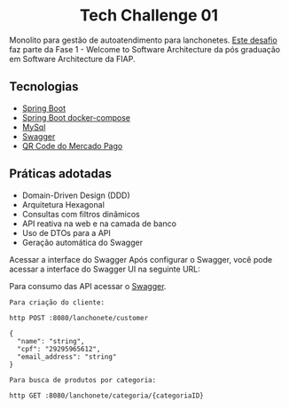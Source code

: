 <h1 align="center">
  Tech Challenge 01
</h1>

Monolito para gestão de autoatendimento para lanchonetes. [Este desafio](https://on.fiap.com.br/mod/conteudoshtml/view.php?id=407435&c=11255&sesskey=0W0NdVRNSB) faz parte da Fase 1 - Welcome to Software Architecture da pós graduação em Software Architecture da FIAP.

## Tecnologias
 
- [Spring Boot](https://spring.io/projects/spring-boot)
- [Spring Boot docker-compose](https://spring.io/blog/2023/06/21/docker-compose-support-in-spring-boot-3-1)
- [MySql](https://dev.mysql.com/doc/)
- [Swagger](https://swagger.io/docs/)
- [QR Code do Mercado Pago](https://www.mercadopago.com.br/developers/pt/reference/qr-dynamic/_instore_orders_qr_seller_collectors_user_id_pos_external_pos_id_qrs/post)

## Práticas adotadas

- Domain-Driven Design (DDD)
- Arquitetura Hexagonal
- Consultas com filtros dinâmicos
- API reativa na web e na camada de banco
- Uso de DTOs para a API
- Geração automática do Swagger

Acessar a interface do Swagger
Após configurar o Swagger, você pode acessar a interface do Swagger UI na seguinte URL:

Para consumo das API acessar o [Swagger](http://localhost:8080/swagger-ui.html).

```
Para criação do cliente:

http POST :8080/lanchonete/customer

{
  "name": "string",
  "cpf": "29295965612",
  "email_address": "string"
}

```

```
Para busca de produtos por categoria:

http GET :8080/lanchonete/categoria/{categoriaID}

```